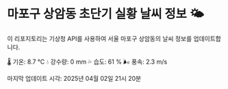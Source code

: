 
# 마포구 상암동 초단기 실황 날씨 정보 🌤️

이 리포지토리는 기상청 API를 사용하여 서울 마포구 상암동의 날씨 정보를 업데이트합니다. 

🌡️ 기온: 8.7 ℃
💧 강수량: 0 mm
💦 습도: 61 %
🌬️ 풍속: 2.3 m/s

마지막 업데이트 시각: 2025년 04월 02일 21시 20분    
